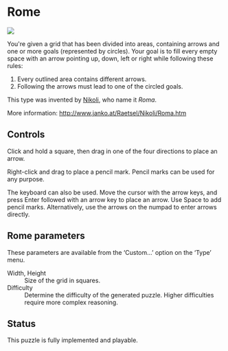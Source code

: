 # Rome

![](https://raw.githubusercontent.com/x-sheep/puzzles-unreleased/master/docs/img/rome.png)

You're given a grid that has been divided into areas, containing arrows and one or more goals (represented by circles). Your goal is to fill every empty space with an arrow pointing up, down, left or right while following these rules:

1. Every outlined area contains different arrows.
2. Following the arrows must lead to one of the circled goals.

This type was invented by [Nikoli](https://www.nikoli.co.jp/), who name it *Roma*.

More information: http://www.janko.at/Raetsel/Nikoli/Roma.htm

## Controls

Click and hold a square, then drag in one of the four directions to place an arrow.

Right-click and drag to place a pencil mark. Pencil marks can be used for any purpose.

The keyboard can also be used. Move the cursor with the arrow keys, and press Enter followed with an arrow key to place an arrow. Use Space to add pencil marks. Alternatively, use the arrows on the numpad to enter arrows directly.

## Rome parameters

These parameters are available from the ‘Custom…’ option on the ‘Type’ menu. 

<dl>
	<dt>Width, Height</dt>
	<dd>Size of the grid in squares.</dd>
	<dt>Difficulty</dt>
	<dd>Determine the difficulty of the generated puzzle. Higher difficulties require more complex reasoning.</dd>
</dl>

## Status

This puzzle is fully implemented and playable.

